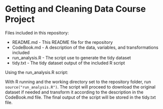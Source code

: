 # Getting and Cleaning Data Course Project

Files included in this repository:

* README.md - This README file for the repository
* CodeBook.md - A description of the data, variables, and transformations included
* run_analysis.R - The script use to generate the tidy dataset
* tidy.txt - The tidy dataset output of the included R script

Using the run_analysis.R script:

With R running and the working directory set to the repository folder, run `source("run_analysis.R")`. The script will proceed to download the original dataset if needed and transform it according to the description in the CodeBook.md file. The final output of the script will be stored in the tidy.txt file.
